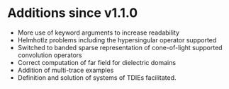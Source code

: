 # Additions since v1.1.0

- More use of keyword arguments to increase readability
- Helmhotlz problems including the hypersingular operator supported
- Switched to banded sparse representation of cone-of-light supported convolution operators
- Correct computation of far field for dielectric domains
- Addition of multi-trace examples
- Definition and solution of systems of TDIEs facilitated.
